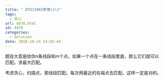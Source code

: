 ```yaml
---
title: " DTOJ3983梦境\t\t"
tags:
  - 贪心
url: 4478.html
id: 4478
categories:
  - Solution
date: 2018-10-24 14:56:44
---
```


题目大意是给你$n$条线段和$m$个点，如果一个点在一条线段里面，那么它们就可以匹配。求最大匹配。

考虑贪心，扫描点，那线段匹配。每次用最近的右端点去匹配。这样一定是对的。